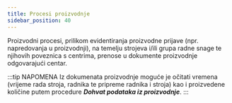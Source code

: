 ```yaml
---
title: Procesi proizvodnje 
sidebar_position: 40
---
```


Proizvodni procesi, prilikom evidentiranja proizvodne prijave (npr. napredovanja u proizvodnji), na temelju strojeva i/ili grupa radne snage te njihovih poveznica s centrima, prenose u dokumente proizvodnje odgovarajući centar.

:::tip NAPOMENA
Iz dokumenata proizvodnje moguće je očitati vremena (vrijeme rada stroja, radnika te pripreme radnika i stroja) kao i proizvedene količine putem procedure  ***Dohvat podataka iz proizvodnje***.
:::